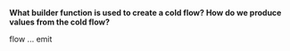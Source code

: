 **What builder function is used to create a cold flow? How do we produce values from the cold flow?**

<div class="hint">
  flow ... emit
</div>
